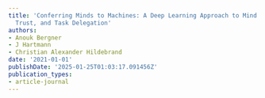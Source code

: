 ```yaml
---
title: 'Conferring Minds to Machines: A Deep Learning Approach to Mind Perception,
  Trust, and Task Delegation'
authors:
- Anouk Bergner
- J Hartmann
- Christian Alexander Hildebrand
date: '2021-01-01'
publishDate: '2025-01-25T01:03:17.091456Z'
publication_types:
- article-journal
---
```

